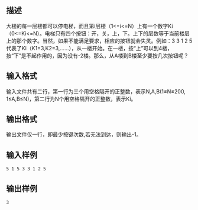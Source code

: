 ## 描述

大楼的每一层楼都可以停电梯，而且第i层楼（1<=i<=N）上有一个数字Ki（0<=Ki<=N）。电梯只有四个按钮：开，关，上，下。上下的层数等于当前楼层上的那个数字。当然，如果不能满足要求，相应的按钮就会失灵。例如：3 3 1 2 5代表了Ki（K1=3,K2=3,……），从一楼开始。在一楼，按“上”可以到4楼，按“下”是不起作用的，因为没有-2楼。那么，从A楼到B楼至少要按几次按钮呢？

## 输入格式

输入文件共有二行，第一行为三个用空格隔开的正整数，表示N,A,B(1≤N≤200, 1≤A,B≤N)，第二行为N个用空格隔开的正整数，表示Ki。

## 输出格式

输出文件仅一行，即最少按键次数,若无法到达，则输出-1。

## 输入样例

```plaintext
5 1 5 3 3 1 2 5
```

## 输出样例

```plaintext
3
```



 



 

